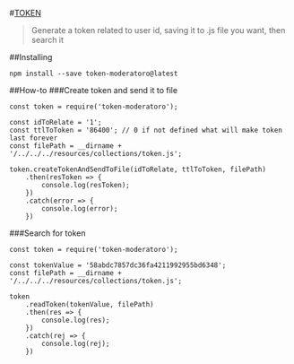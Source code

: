 #[TOKEN](https://github.com/giryco/login)
> Generate a token related to user id, saving it to .js file you want, then search it

##Installing
```
npm install --save token-moderatoro@latest
```

##How-to
###Create token and send it to file
```
const token = require('token-moderatoro');

const idToRelate = '1';
const ttlToToken = '86400'; // 0 if not defined what will make token last forever
const filePath = __dirname + '/../../../resources/collections/token.js';

token.createTokenAndSendToFile(idToRelate, ttlToToken, filePath)
    .then(resToken => {
        console.log(resToken);
    })
    .catch(error => {
        console.log(error);
    })
```

###Search for token
```
const token = require('token-moderatoro');

const tokenValue = '58abdc7857dc36fa4211992955bd6348';
const filePath = __dirname + '/../../../resources/collections/token.js';

token
    .readToken(tokenValue, filePath)
    .then(res => {
        console.log(res);
    })
    .catch(rej => {
        console.log(rej);
    })
```